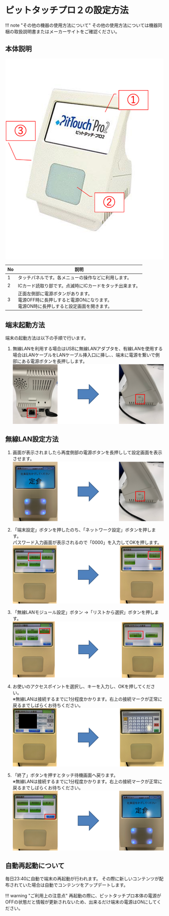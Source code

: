 # ピットタッチプロ２の設定方法

!!! note "その他の機器の使用方法について"
    その他の使用方法については機器同梱の取扱説明書またはメーカーサイトをご確認ください。

## 本体説明

![ピットタッチプロ２本体](img/pittouchpro2/pittouchpro2.png)

|No|説明|
|---|---|
|1|タッチパネルです。各メニューの操作などに利用します。|
|2|ICカード読取り部です。点滅時にICカードをタッチ出来ます。|
|3|正面左側部に電源ボタンがあります。<br>電源OFF時に長押しすると電源ONになります。<br>電源ON時に長押しすると設定画面を開きます。|

## 端末起動方法

端末の起動方法は以下の手順で行います。

1. 無線LANを利用する場合はUSBに無線LANアダプタを、有線LANを使用する場合はLANケーブルをLANケーブル挿入口に挿し、、端末に電源を繋いで側部にある電源ボタンを長押しします。
![端末起動1](img/pittouchpro2/wifi1.png)

## 無線LAN設定方法

1. 画面が表示されましたら再度側部の電源ボタンを長押しして設定画面を表示させます。
![端末起動2](img/pittouchpro2/wifi2.png)

2. 「端末設定」ボタンを押したのち、「ネットワーク設定」ボタンを押します。  
パスワード入力画面が表示されるので「0000」を入力してOKを押します。
![端末起動3](img/pittouchpro2/wifi3.png)

3. 「無線LANモジュール設定」ボタン →「リストから選択」ボタンを押します。
![端末起動5](img/pittouchpro2/wifi5.png)

4. お使いのアクセスポイントを選択し、キーを入力し、OKを押してください。  
※無線LANは接続するまでに1分程度かかります。右上の接続マークが正常に戻るまでしばらくお待ちください。
![端末起動6](img/pittouchpro2/wifi6.png)

5. 「終了」ボタンを押すとタッチ待機画面へ戻ります。  
※無線LANは接続するまでに1分程度かかります。右上の接続マークが正常に戻るまでしばらくお待ちください。
![端末起動6](img/pittouchpro2/wifi7.png)

## 自動再起動について

毎日23:40に自動で端末の再起動が行われます。
その際に新しいコンテンツが配布されていた場合は自動でコンテンツをアップデートします。

!!! warning "ご利用上の注意点"
    再起動の際に、ピットタッチプロ本体の電源がOFFの状態だと情報が更新されないため、出来るだけ端末の電源はONにしてください。